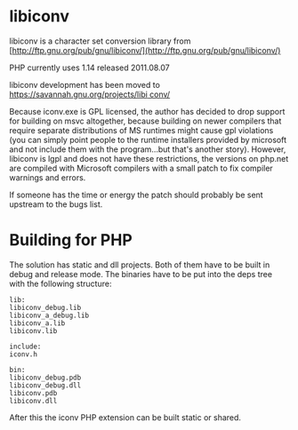 # libiconv

libiconv is a character set conversion library from
[http://ftp.gnu.org/pub/gnu/libiconv/](http://ftp.gnu.org/pub/gnu/libiconv/)

PHP currently uses 1.14 released 2011.08.07

libiconv development has been moved to [https://savannah.gnu.org/projects/libi
conv/](https://savannah.gnu.org/projects/libiconv/)

Because iconv.exe is GPL licensed, the author has decided to drop support for
building on msvc altogether, because building on newer compilers that require
separate distributions of MS runtimes might cause gpl violations (you can
simply point people to the runtime installers provided by microsoft and not
include them with the program…but that's another story). However, libiconv is
lgpl and does not have these restrictions, the versions on php.net are
compiled with Microsoft compilers with a small patch to fix compiler warnings
and errors.

If someone has the time or energy the patch should probably be sent upstream
to the bugs list.

# Building for PHP

The solution has static and dll projects. Both of them have to be built in
debug and release mode. The binaries have to be put into the deps tree with
the following structure:

    
    lib:
    libiconv_debug.lib
    libiconv_a_debug.lib
    libiconv_a.lib
    libiconv.lib
    
    include:
    iconv.h
    
    bin:
    libiconv_debug.pdb
    libiconv_debug.dll
    libiconv.pdb
    libiconv.dll

After this the iconv PHP extension can be built static or shared.
